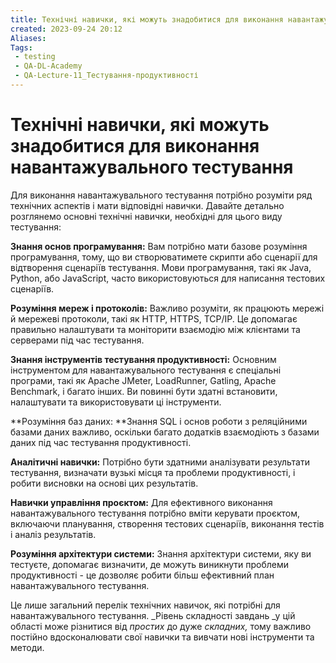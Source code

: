 ```yaml
---
title: Технічні навички, які можуть знадобитися для виконання навантажувального тестування
created: 2023-09-24 20:12
Aliases:
Tags: 
 - testing
 - QA-DL-Academy
 - QA-Lecture-11_Тестування-продуктивності
---
```


# Технічні навички, які можуть знадобитися для виконання навантажувального тестування

Для виконання навантажувального тестування потрібно розуміти ряд технічних аспектів і мати відповідні навички. Давайте детально розглянемо основні технічні навички, необхідні для цього виду тестування:

**Знання основ програмування:** Вам потрібно мати базове розуміння програмування, тому, що ви створюватимете скрипти або сценарії для відтворення сценаріїв тестування. Мови програмування, такі як Java, Python, або JavaScript, часто використовуються для написання тестових сценаріїв.

**Розуміння мереж і протоколів:** Важливо розуміти, як працюють мережі й мережеві протоколи, такі як HTTP, HTTPS, TCP/IP. Це допомагає правильно налаштувати та моніторити взаємодію між клієнтами та серверами під час тестування.

**Знання інструментів тестування продуктивності:** Основним інструментом для навантажувального тестування є спеціальні програми, такі як Apache JMeter, LoadRunner, Gatling, Apache Benchmark, і багато інших. Ви повинні бути здатні встановити, налаштувати та використовувати ці інструменти.

**Розуміння баз даних: **Знання SQL і основ роботи з реляційними базами даних важливо, оскільки багато додатків взаємодіють з базами даних під час тестування продуктивності.

**Аналітичні навички:** Потрібно бути здатними аналізувати результати тестування, визначати вузькі місця та проблеми продуктивності, і робити висновки на основі цих результатів.

**Навички управління проєктом:** Для ефективного виконання навантажувального тестування потрібно вміти керувати проєктом, включаючи планування, створення тестових сценаріїв, виконання тестів і аналіз результатів.

**Розуміння архітектури системи:** Знання архітектури системи, яку ви тестуєте, допомагає визначити, де можуть виникнути проблеми продуктивності - це дозволяє робити більш ефективний план навантажувального тестування.

Це лише загальний перелік технічних навичок, які потрібні для навантажувального тестування. _Рівень складності завдань _у цій області може різнитися від _простих_ до дуже _складних,_ тому важливо постійно вдосконалювати свої навички та вивчати нові інструменти та методи.
